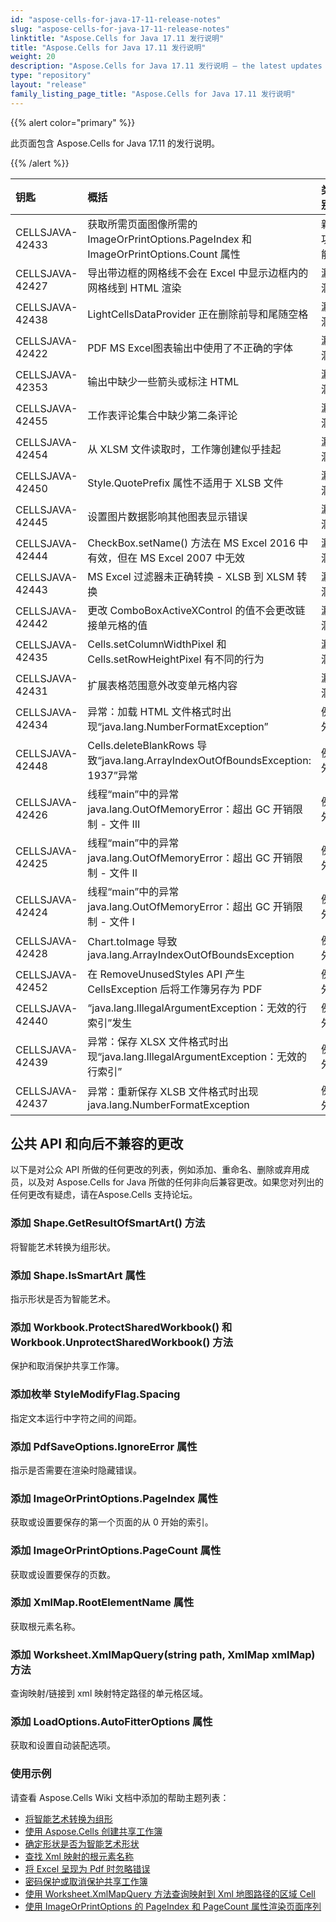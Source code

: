 ```yaml
---
id: "aspose-cells-for-java-17-11-release-notes"
slug: "aspose-cells-for-java-17-11-release-notes"
linktitle: "Aspose.Cells for Java 17.11 发行说明"
title: "Aspose.Cells for Java 17.11 发行说明"
weight: 20
description: "Aspose.Cells for Java 17.11 发行说明 – the latest updates and fixes."
type: "repository"
layout: "release"
family_listing_page_title: "Aspose.Cells for Java 17.11 发行说明"
---
```

{{% alert color="primary" %}} 

此页面包含 Aspose.Cells for Java 17.11 的发行说明。

{{% /alert %}} 

|**钥匙**|**概括**|**类别**|
|:- |:- |:- |
|CELLSJAVA-42433|获取所需页面图像所需的 ImageOrPrintOptions.PageIndex 和 ImageOrPrintOptions.Count 属性|新功能|
|CELLSJAVA-42427|导出带边框的网格线不会在 Excel 中显示边框内的网格线到 HTML 渲染|漏洞|
|CELLSJAVA-42438|LightCellsDataProvider 正在删除前导和尾随空格|漏洞|
|CELLSJAVA-42422|PDF MS Excel图表输出中使用了不正确的字体|漏洞|
|CELLSJAVA-42353|输出中缺少一些箭头或标注 HTML|漏洞|
|CELLSJAVA-42455|工作表评论集合中缺少第二条评论|漏洞|
|CELLSJAVA-42454|从 XLSM 文件读取时，工作簿创建似乎挂起|漏洞|
|CELLSJAVA-42450|Style.QuotePrefix 属性不适用于 XLSB 文件|漏洞|
|CELLSJAVA-42445|设置图片数据影响其他图表显示错误|漏洞|
|CELLSJAVA-42444|CheckBox.setName() 方法在 MS Excel 2016 中有效，但在 MS Excel 2007 中无效|漏洞|
|CELLSJAVA-42443|MS Excel 过滤器未正确转换 - XLSB 到 XLSM 转换|漏洞|
|CELLSJAVA-42442|更改 ComboBoxActiveXControl 的值不会更改链接单元格的值|漏洞|
|CELLSJAVA-42435|Cells.setColumnWidthPixel 和 Cells.setRowHeightPixel 有不同的行为|漏洞|
|CELLSJAVA-42431|扩展表格范围意外改变单元格内容|漏洞|
|CELLSJAVA-42434|异常：加载 HTML 文件格式时出现“java.lang.NumberFormatException”|例外|
|CELLSJAVA-42448|Cells.deleteBlankRows 导致“java.lang.ArrayIndexOutOfBoundsException: 1937”异常|例外|
|CELLSJAVA-42426|线程“main”中的异常 java.lang.OutOfMemoryError：超出 GC 开销限制 - 文件 III|例外|
|CELLSJAVA-42425|线程“main”中的异常 java.lang.OutOfMemoryError：超出 GC 开销限制 - 文件 II|例外|
|CELLSJAVA-42424|线程“main”中的异常 java.lang.OutOfMemoryError：超出 GC 开销限制 - 文件 I|例外|
|CELLSJAVA-42428|Chart.toImage 导致 java.lang.ArrayIndexOutOfBoundsException|例外|
|CELLSJAVA-42452|在 RemoveUnusedStyles API 产生 CellsException 后将工作簿另存为 PDF|例外|
|CELLSJAVA-42440|“java.lang.IllegalArgumentException：无效的行索引”发生|例外|
|CELLSJAVA-42439|异常：保存 XLSX 文件格式时出现“java.lang.IllegalArgumentException：无效的行索引”|例外|
|CELLSJAVA-42437|异常：重新保存 XLSB 文件格式时出现 java.lang.NumberFormatException|例外|
## **公共 API 和向后不兼容的更改**
以下是对公众 API 所做的任何更改的列表，例如添加、重命名、删除或弃用成员，以及对 Aspose.Cells for Java 所做的任何非向后兼容更改。如果您对列出的任何更改有疑虑，请在Aspose.Cells 支持论坛。
### **添加 Shape.GetResultOfSmartArt() 方法**
将智能艺术转换为组形状。
### **添加 Shape.IsSmartArt 属性**
指示形状是否为智能艺术。
### **添加 Workbook.ProtectSharedWorkbook() 和 Workbook.UnprotectSharedWorkbook() 方法**
保护和取消保护共享工作簿。
### **添加枚举 StyleModifyFlag.Spacing**
指定文本运行中字符之间的间距。
### **添加 PdfSaveOptions.IgnoreError 属性**
指示是否需要在渲染时隐藏错误。
### **添加 ImageOrPrintOptions.PageIndex 属性**
获取或设置要保存的第一个页面的从 0 开始的索引。
### **添加 ImageOrPrintOptions.PageCount 属性**
获取或设置要保存的页数。
### **添加 XmlMap.RootElementName 属性**
获取根元素名称。
### **添加 Worksheet.XmlMapQuery(string path, XmlMap xmlMap) 方法**
查询映射/链接到 xml 映射特定路径的单元格区域。
### **添加 LoadOptions.AutoFitterOptions 属性**
获取和设置自动装配选项。


### **使用示例**
请查看 Aspose.Cells Wiki 文档中添加的帮助主题列表：

- [将智能艺术转换为组形](https://docs.aspose.com/cells/zh/java/convert-the-smart-art-to-group-shape/)
- [使用 Aspose.Cells 创建共享工作簿](https://docs.aspose.com/cells/zh/java/create-shared-workbook-with-aspose-cells/)
- [确定形状是否为智能艺术形状](https://docs.aspose.com/cells/zh/java/determine-if-shape-is-smart-art-shape/)
- [查找 Xml 映射的根元素名称](https://docs.aspose.com/cells/zh/java/find-the-root-element-name-of-xml-map/)
- [将 Excel 呈现为 Pdf 时忽略错误](https://docs.aspose.com/cells/zh/java/ignore-errors-while-rendering-excel-to-pdf/)
- [密码保护或取消保护共享工作簿](https://docs.aspose.com/cells/zh/java/password-protect-or-unprotect-the-shared-workbook/)
- [使用 Worksheet.XmlMapQuery 方法查询映射到 Xml 地图路径的区域 Cell](https://docs.aspose.com/cells/zh/java/query-cell-areas-mapped-to-xml-map-path-using-worksheet-xmlmapquery-method/)
- [使用 ImageOrPrintOptions 的 PageIndex 和 PageCount 属性渲染页面序列](https://docs.aspose.com/cells/zh/java/render-sequence-of-pages-using-pageindex-and-pagecount-properties-of-imageorprintoptions/)
